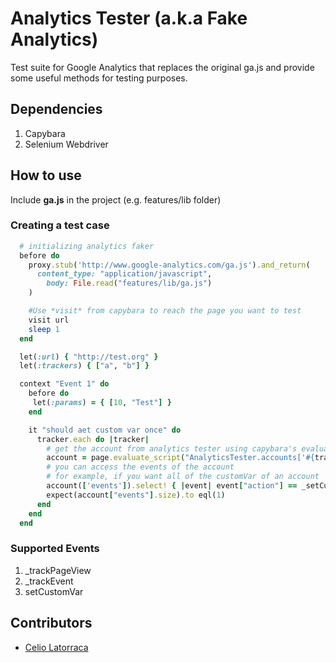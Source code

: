 # Analytics Tester (a.k.a Fake Analytics)

  Test suite for Google Analytics that replaces the original ga.js and provide some useful methods for testing purposes.

## Dependencies
  1. Capybara
  2. Selenium Webdriver

## How to use

   Include **ga.js** in the project (e.g. features/lib folder)

### Creating a test case

``` ruby
  # initializing analytics faker
  before do
    proxy.stub('http://www.google-analytics.com/ga.js').and_return(
      content_type: "application/javascript",
        body: File.read("features/lib/ga.js")
    )

    #Use *visit* from capybara to reach the page you want to test
    visit url
    sleep 1
  end

  let(:url) { "http://test.org" }
  let(:trackers) { ["a", "b"] }

  context "Event 1" do
    before do
     let(:params) = { [10, "Test"] }
    end

    it "should aet custom var once" do
      tracker.each do |tracker|
        # get the account from analytics tester using capybara's evaluate_script
        account = page.evaluate_script("AnalyticsTester.accounts['#{tracker}']")
        # you can access the events of the account
        # for example, if you want all of the customVar of an account
        account(['events']).select! { |event| event["action"] == _setCustomVar && event["params"] == params }
        expect(account["events"].size).to eql(1)
      end      
    end
  end
```

### Supported Events

  1. _trackPageView
  2. _trackEvent
  3. setCustomVar

## Contributors

  - [Celio Latorraca](https://github.com/celiofonseca)
